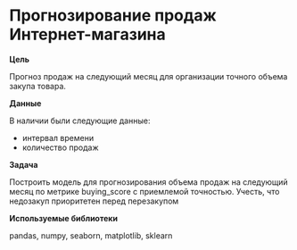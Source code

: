 # Прогнозирование продаж Интернет-магазина

**Цель**

Прогноз продаж на следующий месяц для организации точного объема закупа товара.

**Данные**

В наличии были следующие данные:
- интервал времени
- количество продаж

**Задача**

Построить модель для прогнозирования объема продаж на следующий месяц по метрике buying_score с приемлемой точностью. Учесть, что недозакуп приоритетен перед перезакупом

**Используемые библиотеки**

pandas, numpy, seaborn, matplotlib, sklearn
